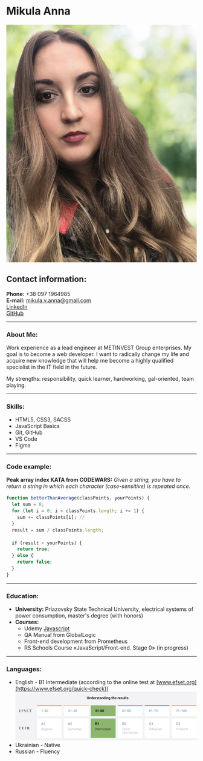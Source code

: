 # Mikula Anna

![My foto](/foto.png)

## Contact information:

**Phone:** +38 097 1964985<br>
**E-mail:** mikula.v.anna@gmail.com<br>
[LinkedIn](https://www.linkedin.com/in/ганна-мікула-147943237/)<br>
[GitHub](https://github.com/AnnaMikula03)

---

### About Me:

Work experience as a lead engineer at METINVEST Group enterprises. My goal is to become a web developer. I want to radically change my life and acquire new knowledge that will help me become a highly qualified specialist in the IT field in the future.

My strengths: responsibility, quick learner, hardworking, gal-oriented, team playing.

---

### Skills:

- HTML5, CSS3, SACSS
- JavaScript Basics
- Git, GitHub
- VS Code
- Figma

---

### Code example:

**Peak array index KATA from CODEWARS:**
_Given a string, you have to return a string in which each character (case-sensitive) is repeated once._

```javascript
function betterThanAverage(classPoints, yourPoints) {
  let sum = 0;
  for (let i = 0; i < classPoints.length; i += 1) {
    sum += classPoints[i]; //
  }
  result = sum / classPoints.length;

  if (result < yourPoints) {
    return true;
  } else {
    return false;
  }
}
```

---

### Education:

- **University:** Priazovsky State Technical University, electrical systems of power consumption, master's degree (with honors)
- **Courses:**
  - Udemy [Javascript](https://www.udemy.com/course/javascript-ru/)
  - QA Manual from GlobalLogic
  - Front-end development from Prometheus
  - RS Schools Course «JavaScript/Front-end. Stage 0» (in progress)

---

### Languages:

- English \- B1 Intermediate (according to the online test at [www.efset.org](https://www.efset.org/quick-check))<br>
  ![EFset Score](img/english.png)
- Ukrainian \- Native
- Russian \- Fluency
